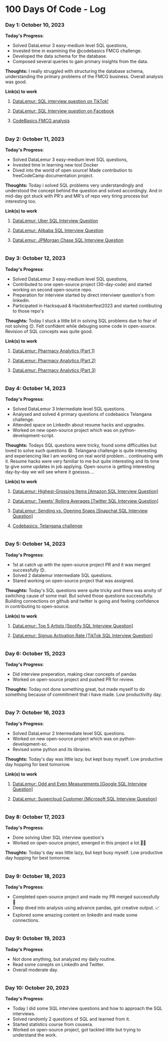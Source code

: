 # 100 Days Of Code - Log

### Day 1: October 10, 2023

**Today's Progress**: 
- Solved DataLemur 3 easy-medium level SQL questions,
- Invested time in examining the @codebasics FMCG challenge. 
- Developed the data schema for the database. 
- Composed several queries to gain primary insights from the data.


**Thoughts:** I really struggled with structuring the database schema, understanding the primary problems of the FMCG business. Overall analysis was good.

**Link(s) to work**
1. [DataLemur: SQL interview question on TikTok! ](https://datalemur.com/questions/second-day-confirmation?referralCode=cQff1zBl&utm_medium=social&utm_source=twitter&utm_campaign=simplified&utm_content=simplifiedb9d68)
   
2. [DataLemur: SQL Interview question on Facebook](https://datalemur.com/questions/click-through-rate?referralCode=cQff1zBl&utm_medium=social&utm_source=twitter&utm_campaign=simplified&utm_content=simplified377ef)

3. [CodeBasics FMCG analysis](https://github.com/onkar-kota/CodeX-Food-Bevrage-Analysis)

#

### Day 2: October 11, 2023

**Today's Progress**: 
- Solved DataLemur 3 easy-medium level SQL questions,
- Invested time in learning new tool Docker 
- Dived into the world of open source! Made contribution to freeCodeCamp documentation project.


**Thoughts:** Today i solved SQL problems very understandingly and understood the concept behind the question and solved accordingly. And in mid-day got stuck with PR's and MR's of repo very tiring process but interesting too.

**Link(s) to work**
1. [DataLemur: Uber SQL Interview Question](https://datalemur.com/questions/sql-third-transaction?referralCode=cQff1zBl&utm_medium=social&utm_source=twitter&utm_campaign=simplified&utm_content=simplified8ed00)
   
2. [DataLemur: Alibaba SQL Interview Question](https://datalemur.com/questions/alibaba-compressed-mean?referralCode=cQff1zBl&utm_medium=social&utm_source=twitter&utm_campaign=simplified&utm_content=simplifiedcfcc9)
   
3. [DataLemur: JPMorgan Chase SQL Interview Question](https://datalemur.com/questions/cards-issued-difference?referralCode=cQff1zBl&utm_medium=social&utm_source=twitter&utm_campaign=simplified&utm_content=simplifiedacf63)

#

### Day 3: October 12, 2023

**Today's Progress**: 
- Solved DataLemur 3 easy-medium level SQL questions,
- Contributed to one open-source project (30-day-code) and started working on second open-source repo. 
- Preperation for interview started by direct interviwer question's from linkedin.
- Participated in Hacksquad & Hacktoberfest2023 and started contibuting to those repo's


**Thoughts:** Today I stuck a little bit in solving SQL problems due to fear of not solving 😔. Felt confident while debuging some code
in open-source. Revision of SQL concepts was quite good.

**Link(s) to work**
1. [DataLemur: Pharmacy Analytics (Part 1)](https://datalemur.com/questions/top-profitable-drugs?referralCode=cQff1zBl&utm_medium=social&utm_source=twitter&utm_campaign=simplified&utm_content=simplified94651)
   
2. [DataLemur: Pharmacy Analytics (Part 2)](https://datalemur.com/questions/non-profitable-drugs?referralCode=cQff1zBl&utm_medium=social&utm_source=twitter&utm_campaign=simplified&utm_content=simplifiede8b1f)
   
3. [DataLemur: Pharmacy Analytics (Part 3)](https://datalemur.com/questions/total-drugs-sales?referralCode=cQff1zBl&utm_medium=social&utm_source=twitter&utm_campaign=simplified&utm_content=simplified27cf5)

#

### Day 4: October 14, 2023

**Today's Progress**: 
- Solved DataLemur 3 Intermediate level SQL questions.
- Analysed and solved 4 primary questions of codebasics Telangana challenge.
- Attended space on LinkedIn about resume hacks and upgrades.
- Worked on new open-source project which was on python-development-script.


**Thoughts:** Todays SQL questions were tricky, found some difficulties but loved to solve such questions 😄.
Telangana challenge is quite interesting and experiencing like I am working on real world problem... continueing with it.
Resume hacks were very familiar to me but quite interesting and its time tp give some updates in job applying.
Open-source is getting interesting day-by-day we will see where it goessss....

**Link(s) to work**
1. [DataLemur: Highest-Grossing Items [Amazon SQL Interview Question]](https://datalemur.com/questions/sql-highest-grossing?referralCode=cQff1zBl&utm_medium=social&utm_source=twitter&utm_campaign=simplified&utm_content=simplifiedd6887)
   
2. [DataLemur: Tweets' Rolling Averages [Twitter SQL Interview Question]](https://datalemur.com/questions/rolling-average-tweets?referralCode=cQff1zBl&utm_medium=social&utm_source=twitter&utm_campaign=simplified&utm_content=simplifiedde02d)
   
3. [DataLemur: Sending vs. Opening Snaps [Snapchat SQL Interview Question]](https://datalemur.com/questions/time-spent-snaps?referralCode=cQff1zBl&utm_medium=social&utm_source=twitter&utm_campaign=simplified&utm_content=simplifiede040d)

4. [Codebasics: Telangana challenge](https://codebasics.io/challenge/codebasics-resume-project-challenge)

#

### Day 5: October 14, 2023

**Today's Progress**: 
- 1st at catch up with the open-source project PR and it was merged successfully 😊.
- Solved 2 datalemur intermediate SQL questions.
- Stared working on open-source project that was assigned.

**Thoughts:** Today's SQL questions were quite tricky and there was anxity of switching cause of some mail.
But solved those questions successfully. Building connections on github and twitter is going and feeling confidence in contributing to open-source.


**Link(s) to work**
1. [DataLemur: Top 5 Artists [Spotify SQL Interview Question]](https://datalemur.com/questions/top-fans-rank?referralCode=cQff1zBl&utm_medium=social&utm_source=twitter&utm_campaign=simplified&utm_content=simplified70b2b)
   
2. [DataLemur: Signup Activation Rate [TikTok SQL Interview Question]](https://datalemur.com/questions/signup-confirmation-rate?referralCode=cQff1zBl&utm_medium=social&utm_source=twitter&utm_campaign=simplified&utm_content=simplified2f650)

#

### Day 6: October 15, 2023

**Today's Progress**: 
- Did interview preperation, making clear concepts of pandas
- Worked on open-source project and pushed PR for review.

**Thoughts:** Today not done something great, but made myself to do something because of commitment that i have made. Low productivilty day.

#

### Day 7: October 16, 2023

**Today's Progress**: 
- Solved DataLemur 2 Intermediate level SQL questions.
- Worked on new open-source project which was on python-development-sc.
- Revised some python and its libraries.

**Thoughts:** Today's day was little lazy, but kept busy myself. Low productive day hopping for best tomorrow.

**Link(s) to work**
1. [DataLemur: Odd and Even Measurements [Google SQL Interview Question]](https://datalemur.com/questions/odd-even-measurements?referralCode=cQff1zBl&utm_medium=social&utm_source=twitter&utm_campaign=simplified&utm_content=simplified838c2)

2. [DataLemur: Supercloud Customer [Microsoft SQL Interview Question]](https://datalemur.com/questions/supercloud-customer)

#

### Day 8: October 17, 2023

**Today's Progress**: 
- Done solving Uber SQL interview question's 
- Worked on open-source project, emerged in this project a lot.😶‍🌫️

**Thoughts:** Today's day was little lazy, but kept busy myself. Low productive day hopping for best tomorrow.

#

### Day 9: October 18, 2023

**Today's Progress**: 
- Completed open-source project and made my PR merged successfully 🎉
- Deep dived into analysis using advance pandas, got creative output. 📈
- Explored some amazing content on linkedIn and made some connections.

#

### Day 9: October 19, 2023

**Today's Progress**: 
- Not done anything, but analyzed my daily routine.
- Read some conepts on LinkedIn and Twitter.
- Overall moderate day.

#

### Day 10: October 20, 2023

**Today's Progress**: 
- Today I did some SQL interview questions and how to approach the SQL interviews.
- Solved randomly 2 questions of SQL and learned from it.
- Started statistics course from cousera.
- Worked on open-source project, got tackled little but trying to understand the work.